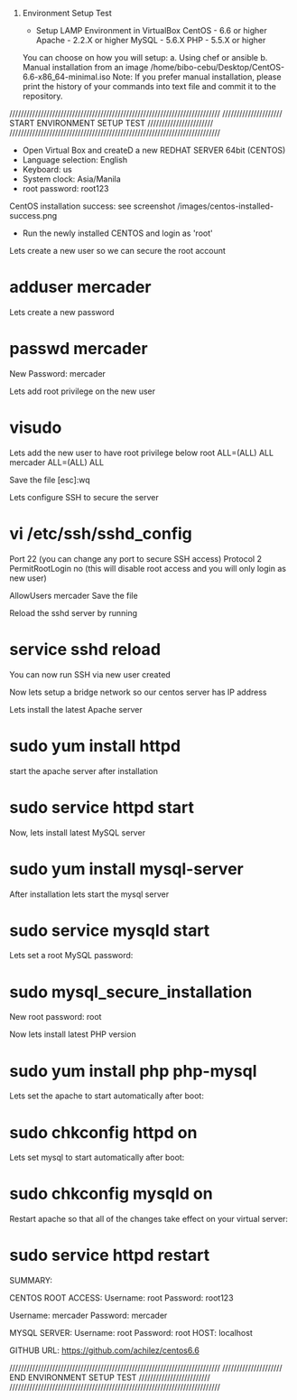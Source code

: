 1. Environment Setup Test
    - Setup LAMP Environment in VirtualBox
        CentOS - 6.6 or higher
        Apache - 2.2.X or higher
        MySQL - 5.6.X
        PHP - 5.5.X or higher

    You can choose on how you will setup:
    a. Using chef or ansible
    b. Manual installation from an image /home/bibo-cebu/Desktop/CentOS-6.6-x86_64-minimal.iso
Note: If you prefer manual installation, please print the history of your commands into text file and commit it to the repository.

//////////////////////////////////////////////////////////////////////////
///////////////////// START ENVIRONMENT SETUP TEST ///////////////////////
//////////////////////////////////////////////////////////////////////////

* Open Virtual Box and createD a new REDHAT SERVER 64bit (CENTOS)
* Language selection: English
* Keyboard: us
* System clock: Asia/Manila
* root password: root123


CentOS installation success: see screenshot
/images/centos-installed-success.png

* Run the newly installed CENTOS and login as 'root'

Lets create a new user so we can secure the root account
# adduser mercader

Lets create a new password
# passwd mercader
New Password: mercader

Lets add root privilege on the new user
# visudo
Lets add the new user to have root privilege below 
root    ALL=(ALL)       ALL
mercader    ALL=(ALL)       ALL

Save the file [esc]:wq

Lets configure SSH to secure the server
# vi /etc/ssh/sshd_config

Port 22 (you can change any port to secure SSH access)
Protocol 2
PermitRootLogin no (this will disable root access and you will only login as new user)

AllowUsers mercader
Save the file

Reload the sshd server by running
# service sshd reload

You can now run SSH via new user created

Now lets setup a bridge network so our centos server has IP address

Lets install the latest Apache server
# sudo yum install httpd

start the apache server after installation 
# sudo service httpd start

Now, lets install latest MySQL server
# sudo yum install mysql-server
After installation lets start the mysql server
# sudo service mysqld start

Lets set a root MySQL password:
# sudo mysql_secure_installation
New root password: root

Now lets install latest PHP version
# sudo yum install php php-mysql

Lets set the apache to start automatically after boot:
# sudo chkconfig httpd on
Lets set mysql to start automatically after boot:
# sudo chkconfig mysqld on

Restart apache so that all of the changes take effect on your virtual server:
# sudo service httpd restart


SUMMARY:

CENTOS ROOT ACCESS:
Username: root
Password: root123

Username: mercader
Password: mercader

MYSQL SERVER:
Username: root
Password: root
HOST: localhost

GITHUB URL:
https://github.com/achilez/centos6.6

//////////////////////////////////////////////////////////////////////////
///////////////////// END ENVIRONMENT SETUP TEST /////////////////////////
//////////////////////////////////////////////////////////////////////////
